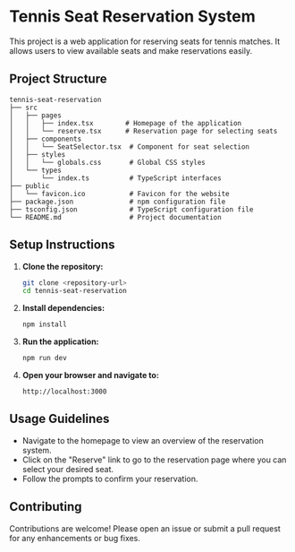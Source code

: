 # Tennis Seat Reservation System

This project is a web application for reserving seats for tennis matches. It allows users to view available seats and make reservations easily.

## Project Structure

```
tennis-seat-reservation
├── src
│   ├── pages
│   │   ├── index.tsx        # Homepage of the application
│   │   └── reserve.tsx      # Reservation page for selecting seats
│   ├── components
│   │   └── SeatSelector.tsx  # Component for seat selection
│   ├── styles
│   │   └── globals.css       # Global CSS styles
│   └── types
│       └── index.ts          # TypeScript interfaces
├── public
│   └── favicon.ico           # Favicon for the website
├── package.json              # npm configuration file
├── tsconfig.json             # TypeScript configuration file
└── README.md                 # Project documentation
```

## Setup Instructions

1. **Clone the repository:**
   ```bash
   git clone <repository-url>
   cd tennis-seat-reservation
   ```

2. **Install dependencies:**
   ```bash
   npm install
   ```

3. **Run the application:**
   ```bash
   npm run dev
   ```

4. **Open your browser and navigate to:**
   ```
   http://localhost:3000
   ```

## Usage Guidelines

- Navigate to the homepage to view an overview of the reservation system.
- Click on the "Reserve" link to go to the reservation page where you can select your desired seat.
- Follow the prompts to confirm your reservation.

## Contributing

Contributions are welcome! Please open an issue or submit a pull request for any enhancements or bug fixes.